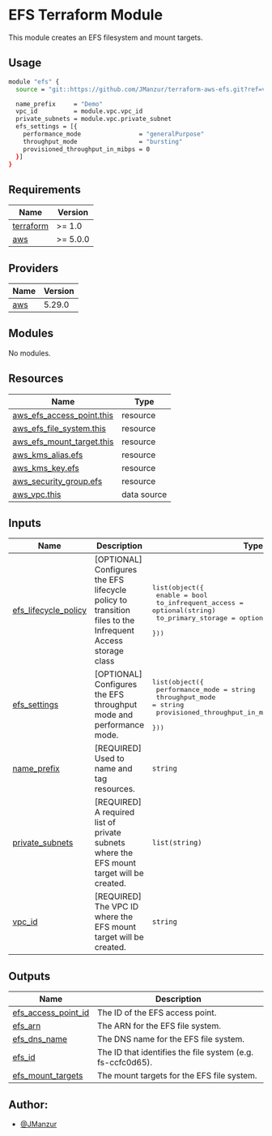 # EFS Terraform Module

This module creates an EFS filesystem and mount targets.

## Usage

```bash
module "efs" {
  source = "git::https://github.com/JManzur/terraform-aws-efs.git?ref=v1.0.0"

  name_prefix     = "Demo"
  vpc_id          = module.vpc.vpc_id
  private_subnets = module.vpc.private_subnet
  efs_settings = [{
    performance_mode                = "generalPurpose"
    throughput_mode                 = "bursting"
    provisioned_throughput_in_mibps = 0
  }]
}
```


<!-- BEGINNING OF PRE-COMMIT-TERRAFORM DOCS HOOK -->
## Requirements

| Name | Version |
|------|---------|
| <a name="requirement_terraform"></a> [terraform](#requirement\_terraform) | >= 1.0 |
| <a name="requirement_aws"></a> [aws](#requirement\_aws) | >= 5.0.0 |

## Providers

| Name | Version |
|------|---------|
| <a name="provider_aws"></a> [aws](#provider\_aws) | 5.29.0 |

## Modules

No modules.

## Resources

| Name | Type |
|------|------|
| [aws_efs_access_point.this](https://registry.terraform.io/providers/hashicorp/aws/latest/docs/resources/efs_access_point) | resource |
| [aws_efs_file_system.this](https://registry.terraform.io/providers/hashicorp/aws/latest/docs/resources/efs_file_system) | resource |
| [aws_efs_mount_target.this](https://registry.terraform.io/providers/hashicorp/aws/latest/docs/resources/efs_mount_target) | resource |
| [aws_kms_alias.efs](https://registry.terraform.io/providers/hashicorp/aws/latest/docs/resources/kms_alias) | resource |
| [aws_kms_key.efs](https://registry.terraform.io/providers/hashicorp/aws/latest/docs/resources/kms_key) | resource |
| [aws_security_group.efs](https://registry.terraform.io/providers/hashicorp/aws/latest/docs/resources/security_group) | resource |
| [aws_vpc.this](https://registry.terraform.io/providers/hashicorp/aws/latest/docs/data-sources/vpc) | data source |

## Inputs

| Name | Description | Type | Default | Required |
|------|-------------|------|---------|:--------:|
| <a name="input_efs_lifecycle_policy"></a> [efs\_lifecycle\_policy](#input\_efs\_lifecycle\_policy) | [OPTIONAL] Configures the EFS lifecycle policy to transition files to the Infrequent Access storage class | <pre>list(object({<br>    enable               = bool<br>    to_infrequent_access = optional(string)<br>    to_primary_storage   = optional(string)<br>  }))</pre> | <pre>[<br>  {<br>    "enable": false,<br>    "to_infrequent_access": "AFTER_90_DAYS",<br>    "to_primary_storage": "AFTER_1_ACCESS"<br>  }<br>]</pre> | no |
| <a name="input_efs_settings"></a> [efs\_settings](#input\_efs\_settings) | [OPTIONAL] Configures the EFS throughput mode and performance mode. | <pre>list(object({<br>    performance_mode                = string<br>    throughput_mode                 = string<br>    provisioned_throughput_in_mibps = optional(number)<br>  }))</pre> | n/a | yes |
| <a name="input_name_prefix"></a> [name\_prefix](#input\_name\_prefix) | [REQUIRED] Used to name and tag resources. | `string` | n/a | yes |
| <a name="input_private_subnets"></a> [private\_subnets](#input\_private\_subnets) | [REQUIRED] A required list of private subnets where the EFS mount target will be created. | `list(string)` | n/a | yes |
| <a name="input_vpc_id"></a> [vpc\_id](#input\_vpc\_id) | [REQUIRED] The VPC ID where the EFS mount target will be created. | `string` | n/a | yes |

## Outputs

| Name | Description |
|------|-------------|
| <a name="output_efs_access_point_id"></a> [efs\_access\_point\_id](#output\_efs\_access\_point\_id) | The ID of the EFS access point. |
| <a name="output_efs_arn"></a> [efs\_arn](#output\_efs\_arn) | The ARN for the EFS file system. |
| <a name="output_efs_dns_name"></a> [efs\_dns\_name](#output\_efs\_dns\_name) | The DNS name for the EFS file system. |
| <a name="output_efs_id"></a> [efs\_id](#output\_efs\_id) | The ID that identifies the file system (e.g. fs-ccfc0d65). |
| <a name="output_efs_mount_targets"></a> [efs\_mount\_targets](#output\_efs\_mount\_targets) | The mount targets for the EFS file system. |

## Author:

- [@JManzur](https://jmanzur.com)
<!-- END OF PRE-COMMIT-TERRAFORM DOCS HOOK -->